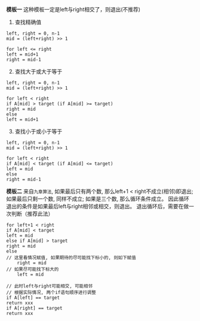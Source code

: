 **模板一**
这种模板一定是left与right相交了，则退出(不推荐)
1. 查找精确值
```
left, right = 0, n-1
mid = (left+right) >> 1

for left <= right 
left = mid+1
right = mid-1
```
2. 查找大于或大于等于
```
left, right = 0, n-1
mid = (left+right) >> 1

for left < right
if A[mid] > target (if A[mid] >= target)
right = mid
else
left = mid+1
```
3. 查找小于或小于等于
```
left, right = 0, n-1
mid = (left+right) >> 1

for left < right
if A[mid] < target (if A[mid] <= target)
left = mid
else 
right = mid-1
```

**模板二**
来自`九章算法`, 如果最后只有两个数, 那么left+1 < right不成立(相邻)即退出;
如果最后只剩一个数, 同样不成立; 如果是三个数, 那么循环条件成立。
因此循环退出的条件是如果最后left与right相邻或相交，则退出。
退出循环后，需要在做一次判断（推荐此法）
```
for left+1 < right
if A[mid] < target
left = mid
else if A[mid] > target
right = mid
else
// 这里看情况赋值, 如果期待的尽可能找下标小的, 则如下赋值    
    right = mid
// 如果尽可能找下标大的
    left = mid

// 此时left与right可能相交, 可能相邻
// 根据实际情况, 两个if语句顺序进行调整
if A[left] == target
return xxx
if A[right] == target
return xxx
```
